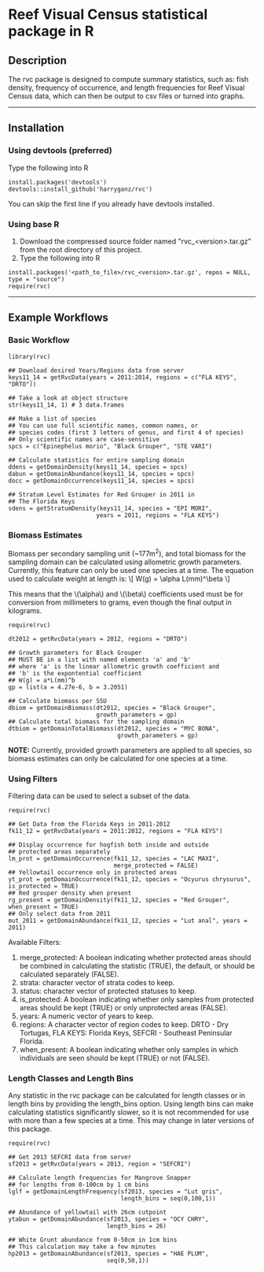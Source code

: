 # Reef Visual Census statistical package in R #

## Description ##
The rvc package is designed to compute summary statistics, such as: fish density, frequency of occurrence, and length frequencies for Reef Visual Census data, which can then be output to csv files or turned into graphs.

----
## Installation ##

### Using devtools (preferred) ###
Type the following into R
```
install.packages('devtools')
devtools::install_github('harryganz/rvc')
```
You can skip the first line if you already have devtools installed.

### Using base R ###
1. Download the compressed source folder named "rvc\_&lt;version&gt;.tar.gz" from the root directory of this project.
2. Type the following into R
```
install.packages('<path_to_file>/rvc_<version>.tar.gz', repos = NULL, type = "source")
require(rvc)
```

----
## Example Workflows ##

### Basic Workflow ###
```
library(rvc)

## Download desired Years/Regions data from server
keys11_14 = getRvcData(years = 2011:2014, regions = c("FLA KEYS", "DRTO"))

## Take a look at object structure
str(keys11_14, 1) # 3 data.frames

## Make a list of species
## You can use full scientific names, common names, or
## species codes (first 3 letters of genus, and first 4 of species)
## Only scientific names are case-sensitive
spcs = c("Epinephelus morio", "Black Grouper", "STE VARI")

## Calculate statistics for entire sampling domain
ddens = getDomainDensity(keys11_14, species = spcs)
dabun = getDomainAbundance(keys11_14, species = spcs)
docc = getDomainOccurrence(keys11_14, species = spcs)

## Stratum Level Estimates for Red Grouper in 2011 in
## The Florida Keys
sdens = getStratumDensity(keys11_14, species = "EPI MORI",
                         years = 2011, regions = "FLA KEYS")
```

### Biomass Estimates

Biomass per secondary sampling unit (~177m<sup>2</sup>), and total biomass for the sampling domain can be calculated using allometric growth parameters. Currently, this feature can only be used one species at a time. The equation used to calculate weight at length is:
\\[ W(g) = \\alpha L(mm)^\\beta \\]

This means that the \\(\\alpha\\) and \\(\\beta\\) coefficients used must be for conversion from millimeters to grams, even though the final output in kilograms.
```
require(rvc)

dt2012 = getRvcData(years = 2012, regions = "DRTO")

## Growth parameters for Black Grouper
## MUST BE in a list with named elements 'a' and 'b'
## where 'a' is the linear allometric growth coefficient and
## 'b' is the expontential coefficient
## W(g) = a*L(mm)^b
gp = list(a = 4.27e-6, b = 3.2051)

## Calculate biomass per SSU
dbiom = getDomainBiomass(dt2012, species = "Black Grouper",
                         growth_parameters = gp)
## Calculate total biomass for the sampling domain
dtbiom = getDomainTotalBiomass(dt2012, species = "MYC BONA",
                               growth_parameters = gp)
```
<strong>NOTE:</strong> Currently, provided growth parameters are applied to all species, so biomass estimates can only be calculated for one species at a time.
### Using Filters ###
Filtering data can be used to select a subset of the data.
```
require(rvc)

## Get Data from the Florida Keys in 2011-2012
fk11_12 = getRvcData(years = 2011:2012, regions = "FLA KEYS")

## Display occurrence for hogfish both inside and outside
## protected areas separately
lm_prot = getDomainOccurrence(fk11_12, species = "LAC MAXI",
                              merge_protected = FALSE)
## Yellowtail occurrence only in protected areas
yt_prot = getDomainOccurrence(fk11_12, species = "Ocyurus chrysurus", is_protected = TRUE)
## Red grouper density when present
rg_present = getDomainDensity(fk11_12, species = "Red Grouper", when_present = TRUE)
## Only select data from 2011
mut_2011 = getDomainAbundance(fk11_12, species = "Lut anal", years = 2011)
```

Available Filters:
1. merge_protected: A boolean indicating whether
protected areas should be combined in calculating the
statistic (TRUE), the default, or should be calculated
separately (FALSE).
2. strata: character vector of strata codes to keep.
3. status: character vector of protected statuses to keep.
4. is_protected: A boolean indicating whether only samples from protected areas should be kept (TRUE) or only unprotected areas (FALSE).
5. years: A numeric vector of years to keep.
6. regions: A character vector of region codes to keep. DRTO - Dry Tortugas, FLA KEYS: Florida Keys, SEFCRI - Southeast Peninsular Florida.
7. when_present: A boolean indicating whether only samples in which individuals are seen should be kept (TRUE) or not (FALSE).

### Length Classes and Length Bins ###
Any statistic in the rvc package can be calculated for length classes or in length bins by providing the length_bins option. Using length bins can make calculating statistics significantly slower, so it is not recommended for use with more than a few species at a time. This may change in later versions of this package.
```
require(rvc)

## Get 2013 SEFCRI data from server
sf2013 = getRvcData(years = 2013, region = "SEFCRI")

## Calculate length frequencies for Mangrove Snapper
## for lengths from 0-100cm by 1 cm bins
lglf = getDomainLengthFrequency(sf2013, species = "Lut gris",
                                length_bins = seq(0,100,1))

## Abundance of yellowtail with 26cm cutpoint
ytabun = getDomainAbundance(sf2013, species = "OCY CHRY",
                            length_bins = 26)

## White Grunt abundance from 0-50cm in 1cm bins
## This calculation may take a few minutes
hp2013 = getDomainAbundance(sf2013, species = "HAE PLUM",
                            seq(0,50,1))

```

<script src='https://cdn.mathjax.org/mathjax/latest/MathJax.js?config=TeX-AMS-MML_HTMLorMML'></script>
